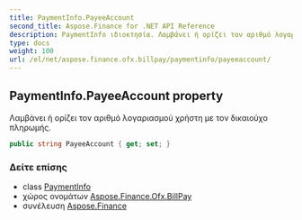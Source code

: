 ```yaml
---
title: PaymentInfo.PayeeAccount
second_title: Aspose.Finance for .NET API Reference
description: PaymentInfo ιδιοκτησία. Λαμβάνει ή ορίζει τον αριθμό λογαριασμού χρήστη με τον δικαιούχο πληρωμής.
type: docs
weight: 100
url: /el/net/aspose.finance.ofx.billpay/paymentinfo/payeeaccount/
---
```

## PaymentInfo.PayeeAccount property

Λαμβάνει ή ορίζει τον αριθμό λογαριασμού χρήστη με τον δικαιούχο πληρωμής.

```csharp
public string PayeeAccount { get; set; }
```

### Δείτε επίσης

* class [PaymentInfo](../)
* χώρος ονομάτων [Aspose.Finance.Ofx.BillPay](../../paymentinfo/)
* συνέλευση [Aspose.Finance](../../../)


